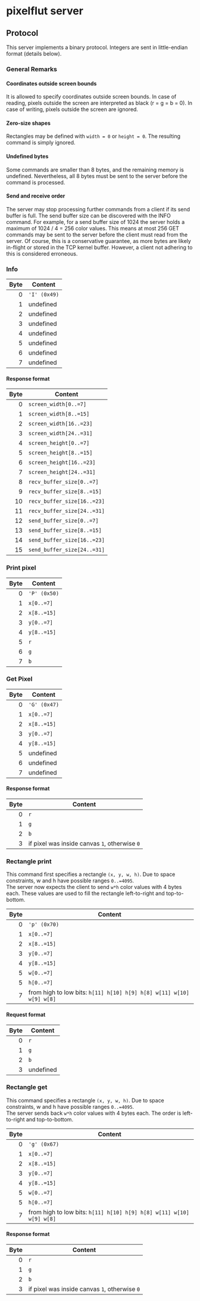 # pixelflut server

## Protocol

This server implements a binary protocol. Integers are sent in little-endian format (details below).

### General Remarks

#### Coordinates outside screen bounds

It is allowed to specify coordinates outside screen bounds. In case of reading, pixels outside the screen are interpreted as black (r = g = b = 0). In case of writing, pixels outside the screen are ignored.

#### Zero-size shapes

Rectangles may be defined with `width = 0` or `height = 0`. The resulting command is simply ignored.

#### Undefined bytes

Some commands are smaller than 8 bytes, and the remaining memory is undefined. Nevertheless, all 8 bytes must be sent to the server before the command is processed.

#### Send and receive order

The server may stop processing further commands from a client if its send buffer is full. The send buffer size can be discovered with the INFO command. For example, for a send buffer size of 1024 the server holds a maximum of 1024 / 4 = 256 color values. This means at most 256 GET commands may be sent to the server before the client must read from the server. Of course, this is a conservative guarantee, as more bytes are likely in-flight or stored in the TCP kernel buffer. However, a client not adhering to this is considered erroneous.



### Info

| Byte | Content      |
| ----:| ------------ |
| 0    | `'I' (0x49)` |
| 1    | undefined    |
| 2    | undefined    |
| 3    | undefined    |
| 4    | undefined    |
| 5    | undefined    |
| 6    | undefined    |
| 7    | undefined    |

#### Response format

| Byte | Content                     |
| ----:| --------------------------- |
| 0    | `screen_width[0..=7]`       |
| 1    | `screen_width[8..=15]`      |
| 2    | `screen_width[16..=23]`     |
| 3    | `screen_width[24..=31]`     |
| 4    | `screen_height[0..=7]`      |
| 5    | `screen_height[8..=15]`     |
| 6    | `screen_height[16..=23]`    |
| 7    | `screen_height[24..=31]`    |
| 8    | `recv_buffer_size[0..=7]`   |
| 9    | `recv_buffer_size[8..=15]`  |
| 10   | `recv_buffer_size[16..=23]` |
| 11   | `recv_buffer_size[24..=31]` |
| 12   | `send_buffer_size[0..=7]`   |
| 13   | `send_buffer_size[8..=15]`  |
| 14   | `send_buffer_size[16..=23]` |
| 15   | `send_buffer_size[24..=31]` |



### Print pixel

| Byte | Content      |
| ----:| ------------ |
| 0    | `'P' (0x50)` |
| 1    | `x[0..=7]`   |
| 2    | `x[8..=15]`  |
| 3    | `y[0..=7]`   |
| 4    | `y[8..=15]`  |
| 5    | `r`          |
| 6    | `g`          |
| 7    | `b`          |



### Get Pixel

| Byte | Content      |
| ----:| ------------ |
| 0    | `'G' (0x47)` |
| 1    | `x[0..=7]`   |
| 2    | `x[8..=15]`  |
| 3    | `y[0..=7]`   |
| 4    | `y[8..=15]`  |
| 5    | undefined    |
| 6    | undefined    |
| 7    | undefined    |

#### Response format

| Byte | Content                                       |
| ----:| --------------------------------------------- |
| 0    | `r`                                           |
| 1    | `g`                                           |
| 2    | `b`                                           |
| 3    | if pixel was inside canvas `1`, otherwise `0` |



### Rectangle print

This command first specifies a rectangle `(x, y, w, h)`. Due to space constraints, w and h have possible ranges `0..=4095`.  
The server now expects the client to send `w*h` color values with 4 bytes each. These values are used to fill the rectangle left-to-right and top-to-bottom.

| Byte | Content                                                              |
| ----:| -------------------------------------------------------------------- |
| 0    | `'p' (0x70)`                                                         |
| 1    | `x[0..=7]`                                                           |
| 2    | `x[8..=15]`                                                          |
| 3    | `y[0..=7]`                                                           |
| 4    | `y[8..=15]`                                                          |
| 5    | `w[0..=7]`                                                           |
| 5    | `h[0..=7]`                                                           |
| 7    | from high to low bits: `h[11] h[10] h[9] h[8] w[11] w[10] w[9] w[8]` |

#### Request format

| Byte | Content   |
| ----:| --------- |
| 0    | `r`       |
| 1    | `g`       |
| 2    | `b`       | 
| 3    | undefined |



### Rectangle get

This command specifies a rectangle `(x, y, w, h)`. Due to space constraints, w and h have possible ranges `0..=4095`.  
The server sends back `w*h` color values with 4 bytes each. The order is left-to-right and top-to-bottom.

| Byte | Content                                                              |
| ----:| -------------------------------------------------------------------- |
| 0    | `'g' (0x67)`                                                         |
| 1    | `x[0..=7]`                                                           |
| 2    | `x[8..=15]`                                                          |
| 3    | `y[0..=7]`                                                           |
| 4    | `y[8..=15]`                                                          |
| 5    | `w[0..=7]`                                                           |
| 5    | `h[0..=7]`                                                           |
| 7    | from high to low bits: `h[11] h[10] h[9] h[8] w[11] w[10] w[9] w[8]` |

#### Response format

| Byte | Content                                       |
| ----:| --------------------------------------------- |
| 0    | `r`                                           |
| 1    | `g`                                           |
| 2    | `b`                                           |
| 3    | if pixel was inside canvas `1`, otherwise `0` |
